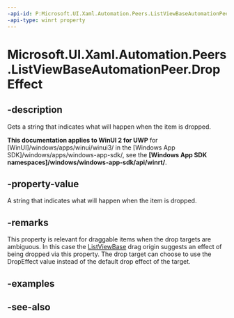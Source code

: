 ```yaml
---
-api-id: P:Microsoft.UI.Xaml.Automation.Peers.ListViewBaseAutomationPeer.DropEffect
-api-type: winrt property
---
```


<!-- Property syntax
public string DropEffect { get; }
-->

# Microsoft.UI.Xaml.Automation.Peers.ListViewBaseAutomationPeer.DropEffect

## -description
Gets a string that indicates what will happen when the item is dropped.

**This documentation applies to WinUI 2 for UWP** for [WinUI]/windows/apps/winui/winui3/ in the [Windows App SDK]/windows/apps/windows-app-sdk/, see the **[Windows App SDK namespaces]/windows/windows-app-sdk/api/winrt/**.

## -property-value
A string that indicates what will happen when the item is dropped.

## -remarks
This property is relevant for draggable items when the drop targets are ambiguous. In this case the [ListViewBase](listviewbaseautomationpeer.md) drag origin suggests an effect of being dropped via this property. The drop target can choose to use the DropEffect value instead of the default drop effect of the target.

## -examples

## -see-also

